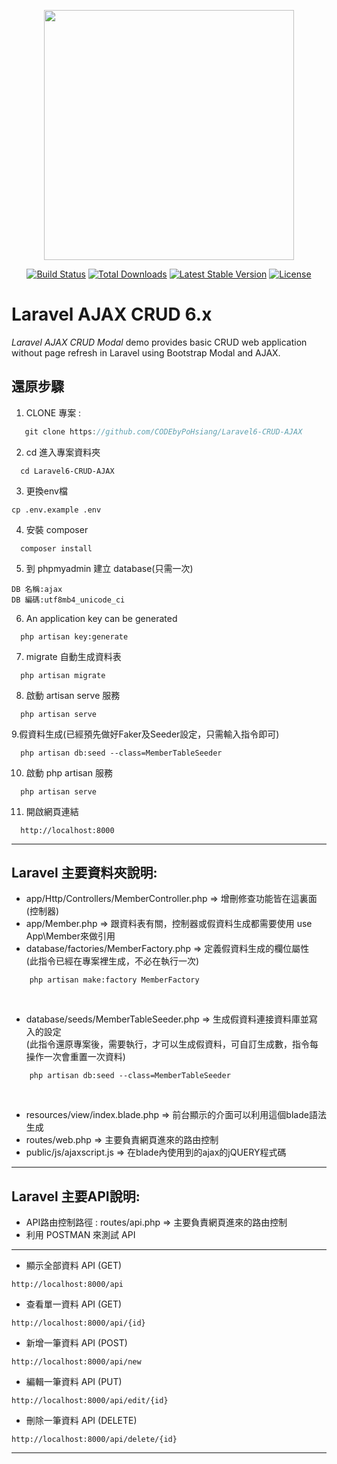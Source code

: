 <p align="center"><img src="https://res.cloudinary.com/dtfbvvkyp/image/upload/v1566331377/laravel-logolockup-cmyk-red.svg" width="400"></p>

<p align="center">
<a href="https://travis-ci.org/laravel/framework"><img src="https://travis-ci.org/laravel/framework.svg" alt="Build Status"></a>
<a href="https://packagist.org/packages/laravel/framework"><img src="https://poser.pugx.org/laravel/framework/d/total.svg" alt="Total Downloads"></a>
<a href="https://packagist.org/packages/laravel/framework"><img src="https://poser.pugx.org/laravel/framework/v/stable.svg" alt="Latest Stable Version"></a>
<a href="https://packagist.org/packages/laravel/framework"><img src="https://poser.pugx.org/laravel/framework/license.svg" alt="License"></a>
</p>

Laravel AJAX CRUD 6.x
======================

_Laravel AJAX CRUD Modal_ demo provides basic CRUD web application without page refresh in Laravel using Bootstrap Modal and AJAX.


## 還原步驟
1. CLONE 專案 :
```js
   git clone https://github.com/CODEbyPoHsiang/Laravel6-CRUD-AJAX
```
2. cd 進入專案資料夾
```
  cd Laravel6-CRUD-AJAX
```
3. 更換env檔 
```
cp .env.example .env
```
4. 安裝 composer 
```
  composer install
```
5. 到 phpmyadmin 建立 database(只需一次)
```
DB 名稱:ajax
DB 編碼:utf8mb4_unicode_ci
```
6. An application key can be generated
```
  php artisan key:generate
```
7. migrate 自動生成資料表
```
  php artisan migrate
```
8. 啟動 artisan serve  服務
```
  php artisan serve
```

9.假資料生成(已經預先做好Faker及Seeder設定，只需輸入指令即可)
```
  php artisan db:seed --class=MemberTableSeeder
```
10. 啟動 php artisan 服務
```
  php artisan serve
```
11. 開啟網頁連結
```
  http://localhost:8000
```
---
## Laravel 主要資料夾說明:

* app/Http/Controllers/MemberController.php => 增刪修查功能皆在這裏面(控制器)<br/>
* app/Member.php => 跟資料表有關，控制器或假資料生成都需要使用 use App\Member來做引用<br/>
* database/factories/MemberFactory.php => 定義假資料生成的欄位屬性<br/>
(此指令已經在專案裡生成，不必在執行一次)<br/>
```
    php artisan make:factory MemberFactory
```
<br/>

* database/seeds/MemberTableSeeder.php => 生成假資料連接資料庫並寫入的設定<br/>
(此指令還原專案後，需要執行，才可以生成假資料，可自訂生成數，指令每操作一次會重置一次資料)<br/>
```
    php artisan db:seed --class=MemberTableSeeder
```
<br/>

* resources/view/index.blade.php => 前台顯示的介面可以利用這個blade語法生成<br/>
* routes/web.php => 主要負責網頁進來的路由控制<br/>
* public/js/ajaxscript.js => 在blade內使用到的ajax的jQUERY程式碼<br/>

---
## Laravel 主要API說明:
* API路由控制路徑 : routes/api.php => 主要負責網頁進來的路由控制<br/>
* 利用 POSTMAN 來測試 API<br/>
---
* 顯示全部資料 API (GET)
```
http://localhost:8000/api
```
* 查看單一資料 API (GET)
```
http://localhost:8000/api/{id}
```
* 新增一筆資料 API (POST)
```
http://localhost:8000/api/new
```
* 編輯一筆資料 API (PUT)
```
http://localhost:8000/api/edit/{id}
```
* 刪除一筆資料 API (DELETE)
```
http://localhost:8000/api/delete/{id}
```
---

